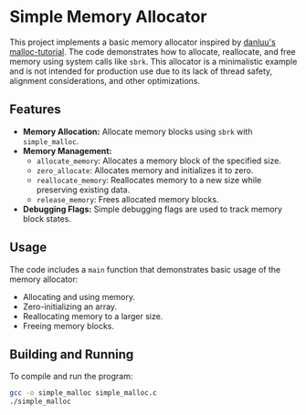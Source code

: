 # Simple Memory Allocator

This project implements a basic memory allocator inspired by [danluu's malloc-tutorial](https://github.com/danluu/malloc-tutorial). The code demonstrates how to allocate, reallocate, and free memory using system calls like `sbrk`. This allocator is a minimalistic example and is not intended for production use due to its lack of thread safety, alignment considerations, and other optimizations.

## Features

- **Memory Allocation:** Allocate memory blocks using `sbrk` with `simple_malloc`.
- **Memory Management:** 
  - `allocate_memory`: Allocates a memory block of the specified size.
  - `zero_allocate`: Allocates memory and initializes it to zero.
  - `reallocate_memory`: Reallocates memory to a new size while preserving existing data.
  - `release_memory`: Frees allocated memory blocks.
- **Debugging Flags:** Simple debugging flags are used to track memory block states.

## Usage

The code includes a `main` function that demonstrates basic usage of the memory allocator:

- Allocating and using memory.
- Zero-initializing an array.
- Reallocating memory to a larger size.
- Freeing memory blocks.

## Building and Running

To compile and run the program:

```bash
gcc -o simple_malloc simple_malloc.c
./simple_malloc

